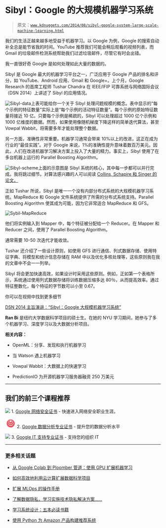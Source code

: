 # Sibyl：Google 的大规模机器学习系统

> 原文：[`www.kdnuggets.com/2014/08/sibyl-google-system-large-scale-machine-learning.html`](https://www.kdnuggets.com/2014/08/sibyl-google-system-large-scale-machine-learning.html)

我们的生活正越来越多地受益于机器学习。以 Google 为例，Google 的搜索自动补全总是能节省我的时间。YouTube 推荐我们可能会稍后观看的视频列表，而 Gmail 的垃圾邮件检测系统帮助我们过滤垃圾邮件，尽管它有时会出错。

我一直很好奇 Google 是如何处理如此大量的数据的。

Sibyl 是 Google 最大的机器学习平台之一，广泛应用于 Google 产品的排名和评分，如 YouTube、Android 应用、Gmail 和 Google+。上个月，Google Research 的首席工程师 Tushar Chandra 在 IEEE/IFIP 可靠系统与网络国际会议（DSN 2014）上讲述了 Sibyl 的应用情况。

![Sibyl-data](img/Sibyl-data.jpg)上表可能给你一个关于 Sibyl 处理问题规模的概念。表中显示的“每个示例的特征数量”实际上是“每个示例的活动特征数量”。每个示例的原始特征数量将接近 10 亿。只要每个示例是稀疏的，Sibyl 可以处理超过 1000 亿个示例和 1000 亿维度的数据。然而，如果使用像随机梯度下降这样的简单迭代算法，甚至 Vowpal Wabbit，将需要多年才能处理整个数据。

另一方面，准确性非常重要。机器学习通常会带来 10%以上的改进，这正在成为行业的“最佳实践”。对于 Google 来说，1%的准确性提升意味着数百万美元。因此，人们在改进机器学习解决方案上投入了大量的精力。事实上，Sibyl 使用了在多台机器上运行的 Parallel Boosting Algorithm。

![Sibyl-scheme](img/Sibyl-scheme3.jpg)上面的示意图是 Sibyl 系统的核心，其中每一步都可以并行完成。我将跳过细节。对算法感兴趣的人可以阅读 [Collins, Schapire 和 Singer 的论文。](http://www.recognition.mccme.ru/pub/papers/boosting/collins00logistic.pdf)

正如 Tushar 所说，Sibyl 是唯一一个没有内部分布式系统的大规模机器学习系统。MapReduce 和 Google 文件系统提供了所需的分布式系统支持。Parallel Boosting Algorithm 使其成为可能，因为它非常适合 MapReduce 和 GFS。

![Sybil-MapReduce](img/Sybil-MapReduce.jpg)

他们将实例输入到 Mapper 中，每个特征被分配给一个 Reducer。在 Mapper 和 Reducer 之间，使用了 Parallel Boosting Algorithm。

通常需要 10-50 次迭代才能收敛。

Tushar 还介绍了一些设计原则，如使用 GFS 进行通信、列式数据存储、使用特征字典、将模型和统计信息存储在 RAM 中以及优化多核处理等，这些原则我在我的文章中不会一一列举。

Sibyl 将会更加快速高效，如果设计时采用这些原则。例如，正如第一个表格所示，系统通过使用列式数据存储将训练数据压缩多达 80％，从而提高效率。通过特征整数化，每个特征的字节数可以小至 0.67。

你可以在视频中找到更多细节

[DSN 2014 主旨演讲：“Sibyl：Google 大规模机器学习系统”](https://www.youtube.com/watch?v=QoUVwGZb9tA#t=2002)

**Ran Bi** 是纽约大学数据科学项目的硕士生。在她的 NYU 学习期间，她参与了多个机器学习、深度学习以及大数据分析项目。

**相关内容：**

+   OpenML：分享、发现和执行机器学习

+   当 Watson 遇上机器学习

+   Vowpal Wabbit：大数据上的快速学习

+   PredictionIO 为开源机器学习服务器融资 250 万美元

* * *

## 我们的前三个课程推荐

![](img/0244c01ba9267c002ef39d4907e0b8fb.png) 1\. [Google 网络安全证书](https://www.kdnuggets.com/google-cybersecurity) - 快速进入网络安全职业生涯。

![](img/e225c49c3c91745821c8c0368bf04711.png) 2\. [Google 数据分析专业证书](https://www.kdnuggets.com/google-data-analytics) - 提升您的数据分析水平

![](img/0244c01ba9267c002ef39d4907e0b8fb.png) 3\. [Google IT 支持专业证书](https://www.kdnuggets.com/google-itsupport) - 支持您的组织 IT

* * *

### 更多相关话题

+   [从 Google Colab 到 Ploomber 管道：使用 GPU 扩展机器学习](https://www.kdnuggets.com/2022/03/google-colab-ploomber-pipeline-ml-scale-gpus.html)

+   [如何高效地利用云计算扩展数据科学项目](https://www.kdnuggets.com/2023/05/efficiently-scale-data-science-projects-cloud-computing.html)

+   [扩展 MLOps 的操作手册](https://www.kdnuggets.com/2023/06/playbook-scale-mlops.html)

+   [了解数据隐私，学习实施技术隐私解决方案……](https://www.kdnuggets.com/2022/04/manning-data-privacy-learn-implement-technical-privacy-solutions-tools-scale.html)

+   [学习系统设计：五本必读书籍](https://www.kdnuggets.com/learning-system-design-top-5-essential-reads)

+   [使用 Python 为 Amazon 产品构建推荐系统](https://www.kdnuggets.com/2023/02/building-recommender-system-amazon-products-python.html)
